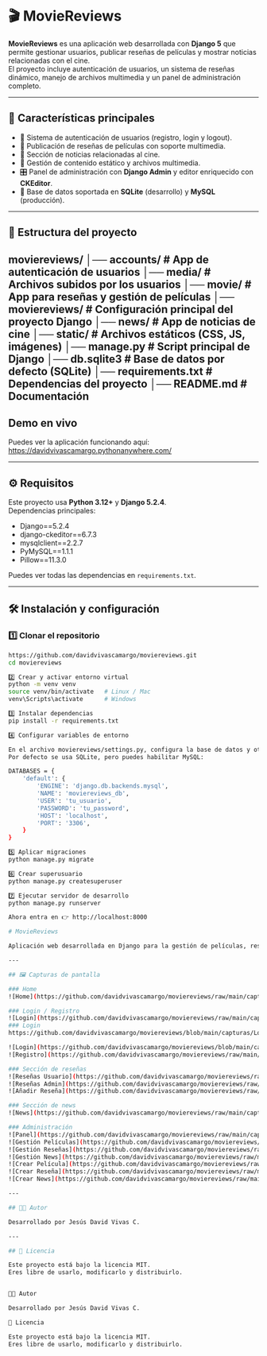 # 🎬 MovieReviews

**MovieReviews** es una aplicación web desarrollada con **Django 5** que permite gestionar usuarios, publicar reseñas de películas y mostrar noticias relacionadas con el cine.  
El proyecto incluye autenticación de usuarios, un sistema de reseñas dinámico, manejo de archivos multimedia y un panel de administración completo.

---

## 🚀 Características principales

- 🔐 Sistema de autenticación de usuarios (registro, login y logout).
- 📝 Publicación de reseñas de películas con soporte multimedia.
- 📰 Sección de noticias relacionadas al cine.
- 📂 Gestión de contenido estático y archivos multimedia.
- 🎛️ Panel de administración con **Django Admin** y editor enriquecido con **CKEditor**.
- 💾 Base de datos soportada en **SQLite** (desarrollo) y **MySQL** (producción).

---

## 📂 Estructura del proyecto
moviereviews/
│── accounts/ # App de autenticación de usuarios
│── media/ # Archivos subidos por los usuarios
│── movie/ # App para reseñas y gestión de películas
│── moviereviews/ # Configuración principal del proyecto Django
│── news/ # App de noticias de cine
│── static/ # Archivos estáticos (CSS, JS, imágenes)
│── manage.py # Script principal de Django
│── db.sqlite3 # Base de datos por defecto (SQLite)
│── requirements.txt # Dependencias del proyecto
│── README.md # Documentación
---

## Demo en vivo

Puedes ver la aplicación funcionando aquí:  
https://davidvivascamargo.pythonanywhere.com/

---

## ⚙️ Requisitos

Este proyecto usa **Python 3.12+** y **Django 5.2.4**.  
Dependencias principales:

- Django==5.2.4
- django-ckeditor==6.7.3
- mysqlclient==2.2.7
- PyMySQL==1.1.1
- Pillow==11.3.0

Puedes ver todas las dependencias en `requirements.txt`.

---

## 🛠️ Instalación y configuración

### 1️⃣ Clonar el repositorio
```bash
https://github.com/davidvivascamargo/moviereviews.git
cd moviereviews

2️⃣ Crear y activar entorno virtual
python -m venv venv
source venv/bin/activate   # Linux / Mac
venv\Scripts\activate      # Windows

3️⃣ Instalar dependencias
pip install -r requirements.txt

4️⃣ Configurar variables de entorno

En el archivo moviereviews/settings.py, configura la base de datos y otras variables.
Por defecto se usa SQLite, pero puedes habilitar MySQL:

DATABASES = {
    'default': {
        'ENGINE': 'django.db.backends.mysql',
        'NAME': 'moviereviews_db',
        'USER': 'tu_usuario',
        'PASSWORD': 'tu_password',
        'HOST': 'localhost',
        'PORT': '3306',
    }
}

5️⃣ Aplicar migraciones
python manage.py migrate

6️⃣ Crear superusuario
python manage.py createsuperuser

7️⃣ Ejecutar servidor de desarrollo
python manage.py runserver

Ahora entra en 👉 http://localhost:8000

# MovieReviews

Aplicación web desarrollada en Django para la gestión de películas, reseñas y noticias.

---

## 🖼️ Capturas de pantalla

### Home
![Home](https://github.com/davidvivascamargo/moviereviews/raw/main/capturas/home.png)

### Login / Registro
![Login](https://github.com/davidvivascamargo/moviereviews/raw/main/capturas/Login.png)
### Login
https://github.com/davidvivascamargo/moviereviews/blob/main/capturas/Login.png?raw=true

![Login](https://github.com/davidvivascamargo/moviereviews/blob/main/capturas/Login.png)
![Registro](https://github.com/davidvivascamargo/moviereviews/raw/main/capturas/Registro.png)

### Sección de reseñas
![Reseñas Usuario](https://github.com/davidvivascamargo/moviereviews/raw/main/capturas/seccion_resenas_user.png)
![Reseñas Admin](https://github.com/davidvivascamargo/moviereviews/raw/main/capturas/seccion_resenas_admin.png)
![Añadir Reseña](https://github.com/davidvivascamargo/moviereviews/raw/main/capturas/seccion_add_resenas.png)

### Sección de news
![News](https://github.com/davidvivascamargo/moviereviews/raw/main/capturas/seccion_news.png)

### Administración
![Panel](https://github.com/davidvivascamargo/moviereviews/raw/main/capturas/panel.png)
![Gestión Películas](https://github.com/davidvivascamargo/moviereviews/raw/main/capturas/gestion_peliculas.png)
![Gestión Reseñas](https://github.com/davidvivascamargo/moviereviews/raw/main/capturas/gestion_resenas.png)
![Gestión News](https://github.com/davidvivascamargo/moviereviews/raw/main/capturas/gestion_news.png)
![Crear Película](https://github.com/davidvivascamargo/moviereviews/raw/main/capturas/creacion_pelicula.png)
![Crear Reseña](https://github.com/davidvivascamargo/moviereviews/raw/main/capturas/creacion_resena.png)
![Crear News](https://github.com/davidvivascamargo/moviereviews/raw/main/capturas/creacion_news.png)

---

## 👨‍💻 Autor

Desarrollado por Jesús David Vivas C.

---

## 📜 Licencia

Este proyecto está bajo la licencia MIT.
Eres libre de usarlo, modificarlo y distribuirlo.


👨‍💻 Autor

Desarrollado por Jesús David Vivas C.

📜 Licencia

Este proyecto está bajo la licencia MIT.
Eres libre de usarlo, modificarlo y distribuirlo.
